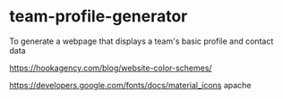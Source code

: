 # team-profile-generator
To generate a webpage that displays a team's basic profile and contact data


https://hookagency.com/blog/website-color-schemes/

https://developers.google.com/fonts/docs/material_icons apache